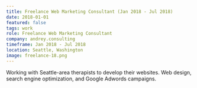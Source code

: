 ```yaml
---
title: Freelance Web Marketing Consultant (Jan 2018 - Jul 2018)
date: 2018-01-01
featured: false
tags: work
role: Freelance Web Marketing Consultant
company: andrey.consulting
timeframe: Jan 2018 - Jul 2018
location: Seattle, Washington
image: freelance-18.png
---
```

Working with Seattle-area therapists to develop their websites. Web design, search engine optimization, and Google Adwords campaigns.